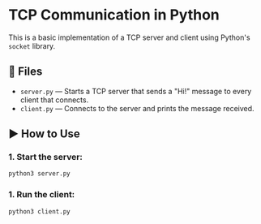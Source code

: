 # TCP Communication in Python

This is a basic implementation of a TCP server and client using Python's `socket` library.

## 📁 Files
- `server.py` — Starts a TCP server that sends a "Hi!" message to every client that connects.
- `client.py` — Connects to the server and prints the message received.

## ▶️ How to Use

### 1. Start the server:
```bash
python3 server.py
```

### 1. Run the client:
```bash
python3 client.py


